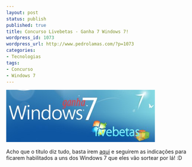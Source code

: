 ```yaml
---
layout: post
status: publish
published: true
title: Concurso Livebetas - Ganha 7 Windows 7!
wordpress_id: 1073
wordpress_url: http://www.pedrolamas.com/?p=1073
categories:
- Tecnologias
tags:
- Concurso
- Windows 7
---
```

[![Livebetas Concurso Windows 7](/wp-content/uploads/2009/11/Livebetas-Concurso-Windows-7.jpg "Livebetas Concurso Windows 7")](http://www.livebetas.net/2009/11/05/concurso-livebetas-ganha-7-windows-7-2)

Acho que o titulo diz tudo, basta irem [aqui](http://www.livebetas.net/2009/11/05/concurso-livebetas-ganha-7-windows-7-2) e seguirem as indicações para ficarem habilitados a uns dos Windows 7 que eles vão sortear por lá! :D
